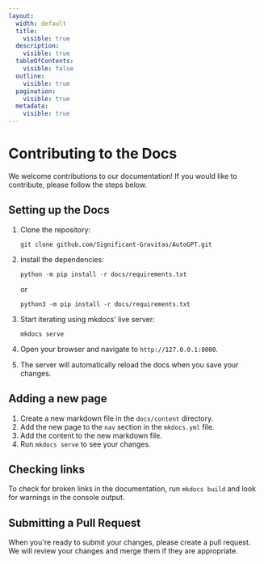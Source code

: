 ```yaml
---
layout:
  width: default
  title:
    visible: true
  description:
    visible: true
  tableOfContents:
    visible: false
  outline:
    visible: true
  pagination:
    visible: true
  metadata:
    visible: true
---
```


# Contributing to the Docs

We welcome contributions to our documentation! If you would like to contribute, please follow the steps below.

## Setting up the Docs

1.  Clone the repository:

    ```shell
    git clone github.com/Significant-Gravitas/AutoGPT.git
    ```
2.  Install the dependencies:

    ```shell
    python -m pip install -r docs/requirements.txt
    ```

    or

    ```shell
    python3 -m pip install -r docs/requirements.txt
    ```
3.  Start iterating using mkdocs' live server:

    ```shell
    mkdocs serve
    ```
4. Open your browser and navigate to `http://127.0.0.1:8000`.
5. The server will automatically reload the docs when you save your changes.

## Adding a new page

1. Create a new markdown file in the `docs/content` directory.
2. Add the new page to the `nav` section in the `mkdocs.yml` file.
3. Add the content to the new markdown file.
4. Run `mkdocs serve` to see your changes.

## Checking links

To check for broken links in the documentation, run `mkdocs build` and look for warnings in the console output.

## Submitting a Pull Request

When you're ready to submit your changes, please create a pull request. We will review your changes and merge them if they are appropriate.
